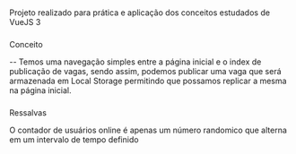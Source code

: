 ###
Projeto realizado para prática e aplicação dos conceitos estudados de VueJS 3

###
Conceito

-- Temos uma navegação simples entre a página inicial e o index de publicação de vagas, sendo assim, podemos publicar uma vaga que será armazenada em Local Storage permitindo que possamos replicar a mesma na página inicial.

###
Ressalvas

O contador de usuários online é apenas um número randomico que alterna em um intervalo de tempo definido
